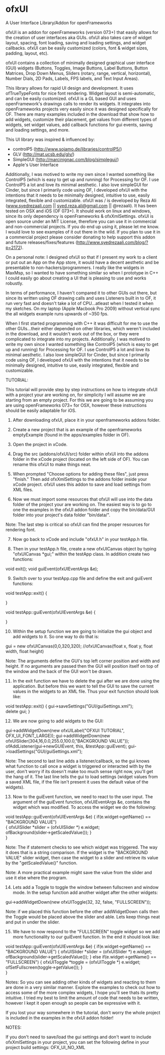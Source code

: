 ofxUI
=====

A User Interface Library/Addon for openFrameworks

ofxUI is an addon for openFrameworks (version 073+) that easily allows for the creation of user interfaces aka GUIs. ofxUI also takes care of widget layout, spacing, font loading, saving and loading settings, and widget callbacks. ofxUI can be easily customized (colors, font & widget sizes, padding, layout, etc).

ofxUI contains a collection of minimally designed graphical user interface (GUI) widgets (Buttons, Toggles, Image Buttons, Label Buttons, Button Matrices, Drop Down Menus, Sliders (rotary, range, vertical, horizontal), Number Dials, 2D Pads, Labels, FPS labels, and Text Input Areas). 

This library allows for rapid UI design and development. It uses ofTrueTypeFonts for nice font rendering. Widget layout is semi-automatic, and can be easily customized. ofxUI is a GL based GUI and uses openFramework's drawings calls to render its widgets. It integrates into openFrameworks projects very easily since it was designed specifically for OF. There are many examples included in the download that show how to add widgets, customize their placement, get values from different types of widgets, set widget values, add callback functions for gui events, saving and loading settings, and more.

This UI library was inspired & influenced by: 

- controlP5 (http://www.sojamo.de/libraries/controlP5/) 
- GLV (http://mat.ucsb.edu/glv/)
- SimpleGUI (http://marcinignac.com/blog/simplegui/)
- Apple's User Interface 

Additionally, I was motived to write my own since I wanted something like ControlP5 (which is easy to get up and running) for Processing for OF. I use ControlP5 a lot and love its minimal aesthetic. I also love simpleGUI for Cinder, but since I primarily code using OF, I developed ofxUI with the intentions that it needs to be minimally designed, intuitive to use, easily integrated, flexible and customizable.
ofxUI was / is developed by Reza Ali (www.syedrezaali.com || syed.reza.ali@gmail.com || @rezaali). It has been tested on OSX  and iOS (OF 073+). It should work on linux and windows, since its only dependency is openFrameworks & ofxXmlSettings. ofxUI is open source under an MIT License, therefore you can use it in commercial and non-commercial projects. If you do end up using it, please let me know. I would love to see examples of it out there in the wild. If you plan to use it in a commercial project please consider donating to help support this addon and future releases/fixes/features (http://www.syedrezaali.com/blog/?p=2172).

On a personal note: I designed ofxUI so that if I present my work to a client or put out an App on the App store, it would have a decent aesthetic and be presentable to non-hackers/programmers. I really like the widgets in MaxMsp, so I wanted to have something similar so when I prototype in C++ I could easily go about creating a UI that is pleasing to use and works robustly. 

In terms of performance, I haven't compared it to other GUIs out there, but since its written using OF drawing calls and uses Listeners built in to OF, it run very fast and doesn't take a lot of CPU...atleast when I tested it when my sketches. On my laptop (Apple Macbook Pro 2009) without vertical sync the all widgets example runs upwards of ~350 fps. 

When I first started programming with C++ it was difficult for me to use the other GUIs...their either depended on other libraries, which weren't included in the download, and it wouldn't work out of the box, or they were complicated to integrate into my projects. Additionally, I was motived to write my own since I wanted something like ControlP5 (which is easy to get up and running) for Processing for OF. I use ControlP5 a lot and love its minimal aesthetic. I also love simpleGUI for Cinder, but since I primarily code using OF, I developed ofxUI with the intentions that it needs to be minimally designed, intuitive to use, easily integrated, flexible and customizable.


TUTORIAL: 

This tutorial will provide step by step instructions on how to integrate ofxUI with a project your are working on, for simplicity I will assume we are starting from an empty project. For this we are going to be assuming you are using openFrameworks 073+ for OSX, however these instructions should be easily adaptable for iOS.

1. After downloading ofxUI, place it in your openframeworks addons folder. 

2. Create a new project that is an example of the openframeworks emptyExample (found in the apps/examples folder in OF).

3. Open the project in xCode. 

4. Drag the src (addons/ofxUI/src) folder within ofxUI into the addons folder in the xCode project (located on the left side of OF). You can rename this ofxUI to make things neat. 

5. When prompted "Choose options for adding these files", just press "finish." Then add ofxXmlSettings to the addons folder inside your xCode project. ofxUI uses this addon to save and load settings from XML files. 

6. Now we must import some resources that ofxUI will use into the data folder of the project your are working on. The easiest way is to go to one the examples in the ofxUI addon folder and copy the bin/data/GUI folder into your project's data folder "bin/data/".

Note: The last step is critical so ofxUI can find the proper resources for rendering font. 

7. Now go back to xCode and include "ofxUI.h" in your testApp.h file.

8. Then in your testApp.h file, create a new ofxUICanvas object by typing "ofxUICanvas *gui;" within the testApp class. In addition create two functions:

void exit(); 
void guiEvent(ofxUIEventArgs &e);

9. Switch over to your testApp.cpp file and define the exit and guiEvent functions: 

void testApp::exit()
{
	
}

void testApp::guiEvent(ofxUIEventArgs &e)
{
	
}

10. Within the setup function we are going to initialize the gui object and add widgets to it. So one way to do that is: 

gui = new ofxUICanvas(0,0,320,320);		//ofxUICanvas(float x, float y, float width, float height)		

Note: The arguments define the GUI's top left corner position and width and height. If no arguments are passed then the GUI will position itself on top of the window and the back of the GUI won't be drawn. 

11. In the exit function we have to delete the gui after we are done using the application. But before this we want to tell the GUI to save the current values in the widgets to an XML file. Thus your exit function should look like: 

void testApp::exit()
{
    gui->saveSettings("GUI/guiSettings.xml");     
    delete gui; 
}

12. We are now going to add widgets to the GUI: 

gui->addWidgetDown(new ofxUILabel("OFXUI TUTORIAL", OFX_UI_FONT_LARGE)); 
gui->addWidgetDown(new ofxUISlider(304,16,0.0,255.0,100.0,"BACKGROUND VALUE")); 
ofAddListener(gui->newGUIEvent, this, &testApp::guiEvent); 
gui->loadSettings("GUI/guiSettings.xml"); 

Note: The second to last line adds a listener/callback, so the gui knows what function to call once a widget is triggered or interacted with by the user, don't worry if its doesn't make too much sense right now, you'll get the hang of it. The last line tells the gui to load settings (widget values from a saved XML file, if the file isn't present it uses the default value of the widgets). 

13. Now to the guiEvent function, we need to react to the user input. The argument of the guiEvent function, ofxUIEventArgs &e, contains the widget which was modified. To access the widget we do the following:

void testApp::guiEvent(ofxUIEventArgs &e)
{
    if(e.widget->getName() == "BACKGROUND VALUE")	
    {
        ofxUISlider *slider = (ofxUISlider *) e.widget;    
        ofBackground(slider->getScaledValue());
    }   
}

Note: The if statement checks to see which widget was triggered. The way it does that is a string comparison. If the widget is the "BACKGROUND VALUE" slider widget, then case the widget to a slider and retrieve its value by the "getScaledValue()" function. 

Note: A more practical example might save the value from the slider and use it else where the program. 

14. Lets add a Toggle to toggle the window between fullscreen and window mode. In the setup function add another widget after the other widgets: 

gui->addWidgetDown(new ofxUIToggle(32, 32, false, "FULLSCREEN"));

Note: if we placed this function before the other addWidgetDown calls then the Toggle would be placed above the slider and able. Lets keep things neat and put in under the slider. 

15. We have to now respond to the "FULLSCREEN" toggle widget so we add more functionality to our guiEvent function. In the end it should look like:

void testApp::guiEvent(ofxUIEventArgs &e)
{
    if(e.widget->getName() == "BACKGROUND VALUE")
    {
        ofxUISlider *slider = (ofxUISlider *) e.widget;    
        ofBackground(slider->getScaledValue());
    }
    else if(e.widget->getName() == "FULLSCREEN")
    {
        ofxUIToggle *toggle = (ofxUIToggle *) e.widget;
        ofSetFullscreen(toggle->getValue()); 
    }    
}

Notes: So you can see adding other kinds of widgets and reacting to them are done in a very similar manner. Explore the examples to check out how to access some of the more complex widgets, I hope you'll see thats its pretty intuitive. I tried my best to limit the amount of code that needs to be written, however I kept it open enough so people can be expressive with it. 

If you lost your way somewhere in the tutorial, don't worry the whole project is included in the examples in the ofxUI addon folder!

NOTES:

If you don't need to save/load the gui settings and don't want to include ofxXmlSettings in your project, you can set the following define in your project build settings: OFX_UI_NO_XML
